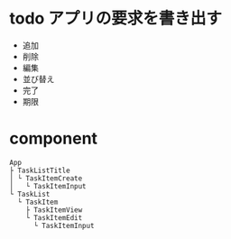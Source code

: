 # todo アプリの要求を書き出す

- 追加
- 削除
- 編集
- 並び替え
- 完了
- 期限

# component

```
App
├ TaskListTitle
│ └ TaskItemCreate
│   └ TaskItemInput
└ TaskList
  └ TaskItem
    ├ TaskItemView
    └ TaskItemEdit
      └ TaskItemInput
```
